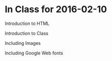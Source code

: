 # In Class for 2016-02-10

Introduction to HTML

Introduction to Class

Including Images

Including Google Web fonts

